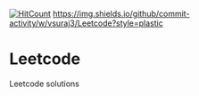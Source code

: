 [![HitCount](http://hits.dwyl.com/vsuraj3/vsuraj3/Leetcode.svg)](http://hits.dwyl.com/vsuraj3/vsuraj3/Leetcode)
https://img.shields.io/github/commit-activity/w/vsuraj3/Leetcode?style=plastic
# Leetcode
Leetcode solutions
